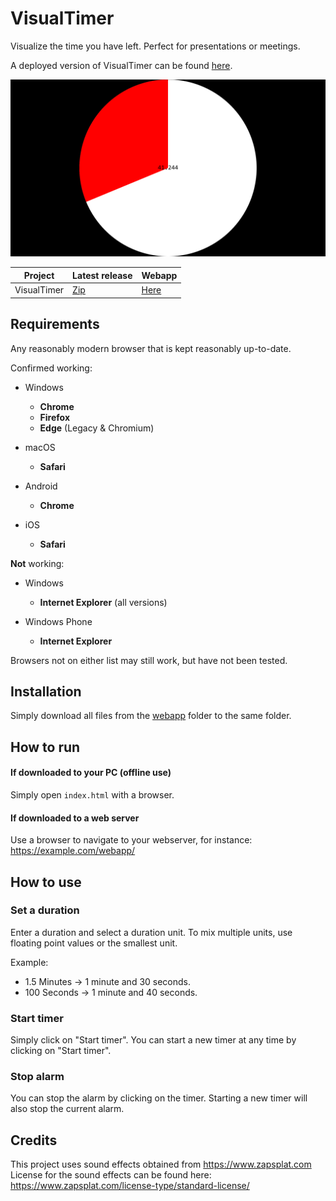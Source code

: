 # VisualTimer
Visualize the time you have left. Perfect for presentations or meetings.

A deployed version of VisualTimer can be found [here][webapp].

![Screenshot][screen]

| Project       | Latest release | Webapp         |
| ------------- | -------------- | -------------- |
| VisualTimer   | [Zip][release] | [Here][webapp] |

## Requirements
Any reasonably modern browser that is kept reasonably up-to-date.

Confirmed working:

- Windows
  - **Chrome**
  - **Firefox**
  - **Edge** (Legacy & Chromium)

- macOS
  - **Safari**

- Android
  - **Chrome**

- iOS
  - **Safari**

**Not** working:
- Windows
  - **Internet Explorer** (all versions)

- Windows Phone
  - **Internet Explorer**

Browsers not on either list may still work, but have not been tested.

## Installation
Simply download all files from the [webapp](webapp) folder to the same folder.

## How to run
#### If downloaded to your PC (offline use)
Simply open `index.html` with a browser.

#### If downloaded to a web server
Use a browser to navigate to your webserver, for instance: https://example.com/webapp/

## How to use
### Set a duration
Enter a duration and select a duration unit. To mix multiple units, use floating point values or the smallest unit.

Example:
- 1.5 Minutes -> 1 minute and 30 seconds.
- 100 Seconds -> 1 minute and 40 seconds.

### Start timer
Simply click on "Start timer". You can start a new timer at any time by clicking on "Start timer".

### Stop alarm
You can stop the alarm by clicking on the timer. Starting a new timer will also stop the current alarm.

## Credits

This project uses sound effects obtained from https://www.zapsplat.com  
License for the sound effects can be found here: https://www.zapsplat.com/license-type/standard-license/


  [screen]: screenshot.png
  [release]: https://github.com/Nolonar/VisualTimer/releases/latest/download/webapp.zip
  [webapp]: https://nolonar.github.io/VisualTimer/webapp/
